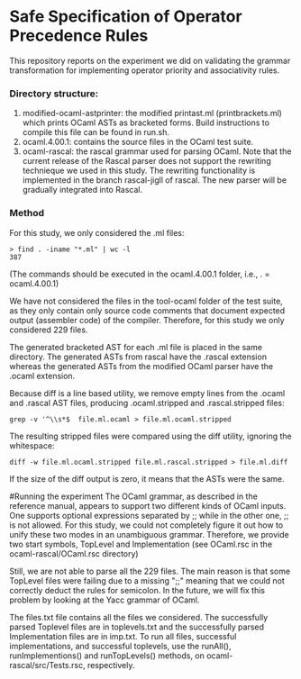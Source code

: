 Safe Specification of Operator Precedence Rules
===================================

This repository reports on the experiment we did on validating the grammar transformation
for implementing operator priority and associativity rules. 

### Directory structure:

1. modified-ocaml-astprinter: the modified printast.ml (printbrackets.ml) which prints OCaml ASTs as bracketed forms. Build instructions to compile this file can be found in run.sh.
2. ocaml.4.00.1: contains the source files in the OCaml test suite. 
3. ocaml-rascal: the rascal grammar used for parsing OCaml. Note that the current release of the Rascal parser does not support the rewriting technieque we used in this study. The rewriting functionality is implemented in the branch rascal-jigll of rascal. The new parser will be gradually integrated into Rascal.

### Method
For this study, we only considered the .ml files:

```
> find . -iname "*.ml" | wc -l
387
```
(The commands should be executed in the ocaml.4.00.1 folder, i.e., . = ocaml.4.00.1)

We have not considered the files in the tool-ocaml folder of the test suite, as they only contain only source code comments that document expected output (assembler code) of the compiler. Therefore, for this study we only considered 229 files.

The generated bracketed AST for each .ml file is placed in the same directory. The generated ASTs from rascal
have the .rascal extension whereas the generated ASTs from the modified OCaml parser have the .ocaml extension.

Because diff is a line based utility, we remove empty lines from the .ocaml and .rascal AST files, producing
.ocaml.stripped and .rascal.stripped files:

```
grep -v '^\\s*$  file.ml.ocaml > file.ml.ocaml.stripped
```

The resulting stripped files were compared using the diff utility, ignoring the whitespace:
```
diff -w file.ml.ocaml.stripped file.ml.rascal.stripped > file.ml.diff
```
If the size of the diff output is zero, it means that the ASTs were the same.

#Running the experiment
The OCaml grammar, as described in the reference manual, appears to support two different kinds of OCaml inputs.
One supports optional expressions separated by ;; while in the other one, ;; is not allowed. For this study, we could not completely figure it out how to unify these two modes in an unambiguous grammar. Therefore, we provide two start symbols, TopLevel and Implementation (see OCaml.rsc in the ocaml-rascal/OCaml.rsc directory)

Still, we are not able to parse all the 229 files. The main reason is that some TopLevel files were failing due to a missing ";;" meaning that we could not correctly deduct the rules for semicolon. In the future, we will fix this problem by looking at the Yacc grammar of OCaml. 

The files.txt file contains all the files we considered. The successfully parsed Toplevel files are in toplevels.txt and the successfully parsed Implementation files are in imp.txt. To run all files, successful implementations, and successful toplevels, use the runAll(), runImplementions() and runTopLevels() methods, on ocaml-rascal/src/Tests.rsc, respectively. 






